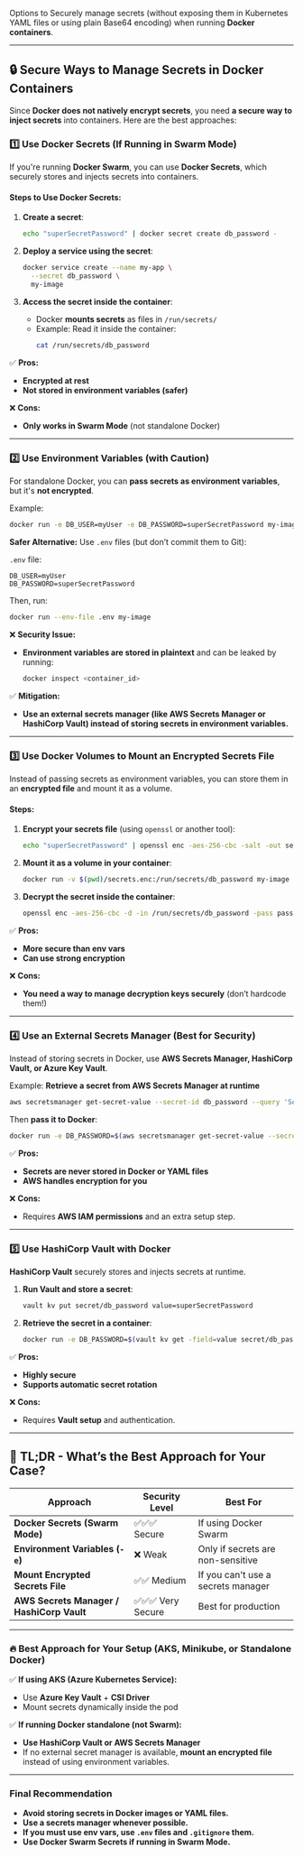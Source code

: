 Options to Securely manage secrets (without exposing them in Kubernetes YAML files or using plain Base64 encoding) when running **Docker containers**.

---

## **🔒 Secure Ways to Manage Secrets in Docker Containers**
Since **Docker does not natively encrypt secrets**, you need **a secure way to inject secrets** into containers. Here are the best approaches:

### **1️⃣ Use Docker Secrets (If Running in Swarm Mode)**
If you're running **Docker Swarm**, you can use **Docker Secrets**, which securely stores and injects secrets into containers.

#### **Steps to Use Docker Secrets:**
1. **Create a secret**:
   ```bash
   echo "superSecretPassword" | docker secret create db_password -
   ```

2. **Deploy a service using the secret**:
   ```bash
   docker service create --name my-app \
     --secret db_password \
     my-image
   ```

3. **Access the secret inside the container**:
   - Docker **mounts secrets** as files in `/run/secrets/`
   - Example: Read it inside the container:
     ```bash
     cat /run/secrets/db_password
     ```

✅ **Pros:**
- **Encrypted at rest**
- **Not stored in environment variables (safer)**

❌ **Cons:**
- **Only works in Swarm Mode** (not standalone Docker)

---

### **2️⃣ Use Environment Variables (with Caution)**
For standalone Docker, you can **pass secrets as environment variables**, but it's **not encrypted**.

Example:
```bash
docker run -e DB_USER=myUser -e DB_PASSWORD=superSecretPassword my-image
```

**Safer Alternative:** Use `.env` files (but don’t commit them to Git):

`.env` file:
```
DB_USER=myUser
DB_PASSWORD=superSecretPassword
```

Then, run:
```bash
docker run --env-file .env my-image
```

❌ **Security Issue:**  
- **Environment variables are stored in plaintext** and can be leaked by running:
  ```bash
  docker inspect <container_id>
  ```

✅ **Mitigation:**
- **Use an external secrets manager (like AWS Secrets Manager or HashiCorp Vault) instead of storing secrets in environment variables.**

---

### **3️⃣ Use Docker Volumes to Mount an Encrypted Secrets File**
Instead of passing secrets as environment variables, you can store them in an **encrypted file** and mount it as a volume.

#### **Steps:**
1. **Encrypt your secrets file** (using `openssl` or another tool):
   ```bash
   echo "superSecretPassword" | openssl enc -aes-256-cbc -salt -out secrets.enc -pass pass:yourEncryptionKey
   ```

2. **Mount it as a volume in your container**:
   ```bash
   docker run -v $(pwd)/secrets.enc:/run/secrets/db_password my-image
   ```

3. **Decrypt the secret inside the container**:
   ```bash
   openssl enc -aes-256-cbc -d -in /run/secrets/db_password -pass pass:yourEncryptionKey
   ```

✅ **Pros:**
- **More secure than env vars**
- **Can use strong encryption**

❌ **Cons:**
- **You need a way to manage decryption keys securely** (don’t hardcode them!)

---

### **4️⃣ Use an External Secrets Manager (Best for Security)**
Instead of storing secrets in Docker, use **AWS Secrets Manager, HashiCorp Vault, or Azure Key Vault**.

Example: **Retrieve a secret from AWS Secrets Manager at runtime**
```bash
aws secretsmanager get-secret-value --secret-id db_password --query 'SecretString' --output text
```

Then **pass it to Docker**:
```bash
docker run -e DB_PASSWORD=$(aws secretsmanager get-secret-value --secret-id db_password --query 'SecretString' --output text) my-image
```

✅ **Pros:**
- **Secrets are never stored in Docker or YAML files**
- **AWS handles encryption for you**

❌ **Cons:**
- Requires **AWS IAM permissions** and an extra setup step.

---

### **5️⃣ Use HashiCorp Vault with Docker**
**HashiCorp Vault** securely stores and injects secrets at runtime.

1. **Run Vault and store a secret**:
   ```bash
   vault kv put secret/db_password value=superSecretPassword
   ```

2. **Retrieve the secret in a container**:
   ```bash
   docker run -e DB_PASSWORD=$(vault kv get -field=value secret/db_password) my-image
   ```

✅ **Pros:**
- **Highly secure**
- **Supports automatic secret rotation**

❌ **Cons:**
- Requires **Vault setup** and authentication.

---

## **🔐 TL;DR - What’s the Best Approach for Your Case?**
| Approach | Security Level | Best For |
|----------|---------------|----------|
| **Docker Secrets (Swarm Mode)** | ✅✅✅ Secure | If using Docker Swarm |
| **Environment Variables (`-e`)** | ❌ Weak | Only if secrets are non-sensitive |
| **Mount Encrypted Secrets File** | ✅✅ Medium | If you can't use a secrets manager |
| **AWS Secrets Manager / HashiCorp Vault** | ✅✅✅ Very Secure | Best for production |

---
### **🔥 Best Approach for Your Setup (AKS, Minikube, or Standalone Docker)**
✅ **If using AKS (Azure Kubernetes Service):**  
- Use **Azure Key Vault** + **CSI Driver**  
- Mount secrets dynamically inside the pod

✅ **If running Docker standalone (not Swarm):**  
- **Use HashiCorp Vault or AWS Secrets Manager**
- If no external secret manager is available, **mount an encrypted file** instead of using environment variables.

---
### **Final Recommendation**
- **Avoid storing secrets in Docker images or YAML files.**
- **Use a secrets manager whenever possible.**
- **If you must use env vars, use `.env` files and `.gitignore` them.**
- **Use Docker Swarm Secrets if running in Swarm Mode.**
